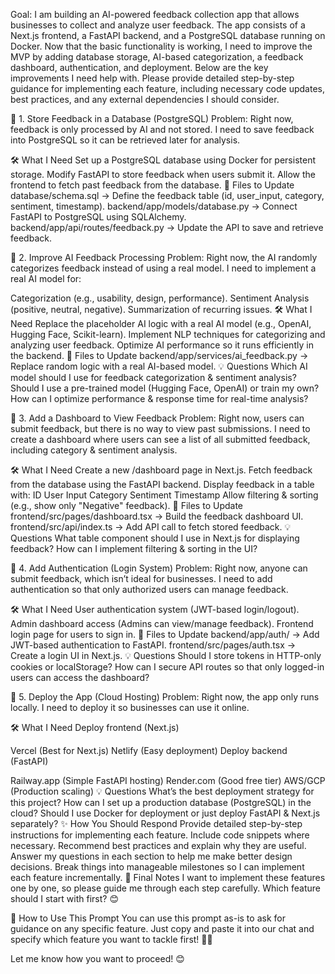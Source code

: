 Goal:
I am building an AI-powered feedback collection app that allows businesses to collect and analyze user feedback. The app consists of a Next.js frontend, a FastAPI backend, and a PostgreSQL database running on Docker.
Now that the basic functionality is working, I need to improve the MVP by adding database storage, AI-based categorization, a feedback dashboard, authentication, and deployment.
Below are the key improvements I need help with. Please provide detailed step-by-step guidance for implementing each feature, including necessary code updates, best practices, and any external dependencies I should consider.

🔹 1. Store Feedback in a Database (PostgreSQL)
Problem:
Right now, feedback is only processed by AI and not stored.
I need to save feedback into PostgreSQL so it can be retrieved later for analysis.

🛠️ What I Need
Set up a PostgreSQL database using Docker for persistent storage.
Modify FastAPI to store feedback when users submit it.
Allow the frontend to fetch past feedback from the database.
📍 Files to Update
database/schema.sql → Define the feedback table (id, user_input, category, sentiment, timestamp).
backend/app/models/database.py → Connect FastAPI to PostgreSQL using SQLAlchemy.
backend/app/api/routes/feedback.py → Update the API to save and retrieve feedback.



🔹 2. Improve AI Feedback Processing
Problem:
Right now, the AI randomly categorizes feedback instead of using a real model.
I need to implement a real AI model for:

Categorization (e.g., usability, design, performance).
Sentiment Analysis (positive, neutral, negative).
Summarization of recurring issues.
🛠️ What I Need
Replace the placeholder AI logic with a real AI model (e.g., OpenAI, Hugging Face, Scikit-learn).
Implement NLP techniques for categorizing and analyzing user feedback.
Optimize AI performance so it runs efficiently in the backend.
📍 Files to Update
backend/app/services/ai_feedback.py → Replace random logic with a real AI-based model.
💡 Questions
Which AI model should I use for feedback categorization & sentiment analysis?
Should I use a pre-trained model (Hugging Face, OpenAI) or train my own?
How can I optimize performance & response time for real-time analysis?


🔹 3. Add a Dashboard to View Feedback
Problem:
Right now, users can submit feedback, but there is no way to view past submissions.
I need to create a dashboard where users can see a list of all submitted feedback, including category & sentiment analysis.

🛠️ What I Need
Create a new /dashboard page in Next.js.
Fetch feedback from the database using the FastAPI backend.
Display feedback in a table with:
ID
User Input
Category
Sentiment
Timestamp
Allow filtering & sorting (e.g., show only "Negative" feedback).
📍 Files to Update
frontend/src/pages/dashboard.tsx → Build the feedback dashboard UI.
frontend/src/api/index.ts → Add API call to fetch stored feedback.
💡 Questions
What table component should I use in Next.js for displaying feedback?
How can I implement filtering & sorting in the UI?


🔹 4. Add Authentication (Login System)
Problem:
Right now, anyone can submit feedback, which isn’t ideal for businesses.
I need to add authentication so that only authorized users can manage feedback.

🛠️ What I Need
User authentication system (JWT-based login/logout).
Admin dashboard access (Admins can view/manage feedback).
Frontend login page for users to sign in.
📍 Files to Update
backend/app/auth/ → Add JWT-based authentication to FastAPI.
frontend/src/pages/auth.tsx → Create a login UI in Next.js.
💡 Questions
Should I store tokens in HTTP-only cookies or localStorage?
How can I secure API routes so that only logged-in users can access the dashboard?


🔹 5. Deploy the App (Cloud Hosting)
Problem:
Right now, the app only runs locally. I need to deploy it so businesses can use it online.

🛠️ What I Need
Deploy frontend (Next.js)

Vercel (Best for Next.js)
Netlify (Easy deployment)
Deploy backend (FastAPI)

Railway.app (Simple FastAPI hosting)
Render.com (Good free tier)
AWS/GCP (Production scaling)
💡 Questions
What’s the best deployment strategy for this project?
How can I set up a production database (PostgreSQL) in the cloud?
Should I use Docker for deployment or just deploy FastAPI & Next.js separately?
✨ How You Should Respond
Provide detailed step-by-step instructions for implementing each feature.
Include code snippets where necessary.
Recommend best practices and explain why they are useful.
Answer my questions in each section to help me make better design decisions.
Break things into manageable milestones so I can implement each feature incrementally.
🚀 Final Notes
I want to implement these features one by one, so please guide me through each step carefully.
Which feature should I start with first? 😊

📌 How to Use This Prompt
You can use this prompt as-is to ask for guidance on any specific feature. Just copy and paste it into our chat and specify which feature you want to tackle first! 🚀🔥

Let me know how you want to proceed! 😊